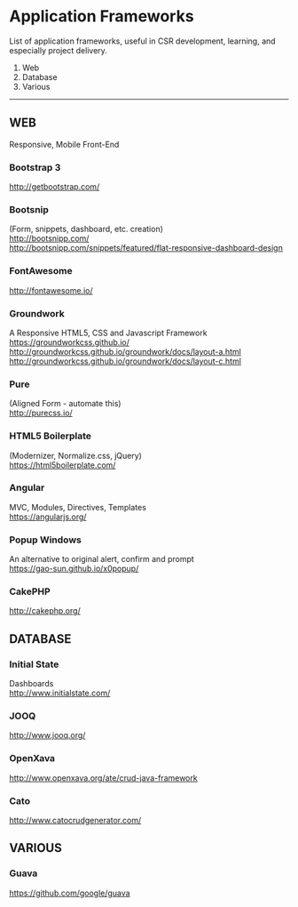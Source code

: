 # Application Frameworks  
List of application frameworks, useful in CSR development, learning, and especially project delivery.  

1. Web  
2. Database
3. Various
<hr>

## WEB
Responsive, Mobile Front-End

### Bootstrap 3
http://getbootstrap.com/

### Bootsnip
(Form, snippets, dashboard, etc. creation)  
http://bootsnipp.com/  
http://bootsnipp.com/snippets/featured/flat-responsive-dashboard-design  

### FontAwesome
http://fontawesome.io/

### Groundwork
A Responsive HTML5, CSS and Javascript Framework  
https://groundworkcss.github.io/ http://groundworkcss.github.io/groundwork/docs/layout-a.html  
http://groundworkcss.github.io/groundwork/docs/layout-c.html  

### Pure
(Aligned Form - automate this)  
http://purecss.io/

### HTML5 Boilerplate
(Modernizer, Normalize.css, jQuery)  
https://html5boilerplate.com/

### Angular
MVC, Modules, Directives, Templates  
https://angularjs.org/

### Popup Windows
An alternative to original alert, confirm and prompt  
https://gao-sun.github.io/x0popup/

### CakePHP
http://cakephp.org/

## DATABASE  

### Initial State  
Dashboards  
http://www.initialstate.com/  

### JOOQ
http://www.jooq.org/  

### OpenXava  
http://www.openxava.org/ate/crud-java-framework  

### Cato  
http://www.catocrudgenerator.com/  

## VARIOUS  

### Guava  
https://github.com/google/guava  
